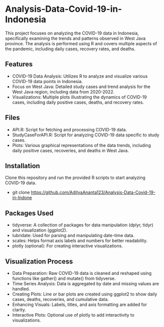 # Analysis-Data-Covid-19-in-Indonesia

This project focuses on analyzing the COVID-19 data in Indonesia, specifically examining the trends and patterns observed in West Java province. The analysis is performed using R and covers multiple aspects of the pandemic, including daily cases, recovery rates, and deaths.

## Features
- COVID-19 Data Analysis: Utilizes R to analyze and visualize various COVID-19 data points in Indonesia.
- Focus on West Java: Detailed study cases and trend analysis for the West Java region, including data from 2020-2022.
- Visualizations: Multiple plots illustrating the dynamics of COVID-19 cases, including daily positive cases, deaths, and recovery rates.

## Files
- API.R: Script for fetching and processing COVID-19 data.
- StudyCaseForAPI.R: Script for analyzing COVID-19 data specific to study cases.
- Plots: Various graphical representations of the data trends, including daily positive cases, recoveries, and deaths in West Java.

## Installation
Clone this repository and run the provided R scripts to start analyzing COVID-19 data.
- git clone https://github.com/AdityaAnanta123/Analysis-Data-Covid-19-in-Indone

## Packages Used
- tidyverse: A collection of packages for data manipulation (dplyr, tidyr) and visualization (ggplot2).
- lubridate: Used for parsing and manipulating date-time data.
- scales: Helps format axis labels and numbers for better readability.
- plotly (optional): For creating interactive visualizations.

## Visualization Process
- Data Preparation: Raw COVID-19 data is cleaned and reshaped using functions like gather() and mutate() from tidyverse.
- Time Series Analysis: Data is aggregated by date and missing values are handled.
- Creating Plots: Line or bar plots are created using ggplot2 to show daily cases, deaths, recoveries, and cumulative data.
- Enhancing Visuals: Labels, titles, and axis formatting are added for clarity.
- Interactive Plots: Optional use of plotly to add interactivity to visualizations.
